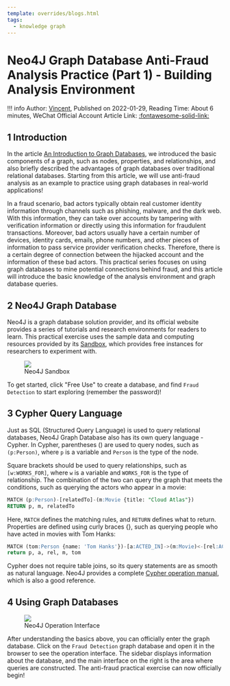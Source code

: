 ```yaml
---
template: overrides/blogs.html
tags:
  - knowledge graph
---
```


# Neo4J Graph Database Anti-Fraud Analysis Practice (Part 1) - Building Analysis Environment

!!! info
    Author: [Vincent](https://github.com/Realvincentyuan), Published on 2022-01-29, Reading Time: About 6 minutes, WeChat Official Account Article Link: [:fontawesome-solid-link:](https://mp.weixin.qq.com/s?__biz=MzI4Mjk3NzgxOQ==&mid=2247485213&idx=1&sn=ed9051c887847bcf35ef6e21af6005f4&chksm=eb90f469dce77d7fa1325810d537e183c65eef7067f20219eee02d6f3667d14554832103986d&token=771475859&lang=zh_CN#rd)

## 1 Introduction

In the article [An Introduction to Graph Databases](https://mp.weixin.qq.com/s?__biz=MzI4Mjk3NzgxOQ==&mid=2247485112&idx=1&sn=efd4f9b472a3d58378407bb6fad46a2f&chksm=eb90f5ccdce77cda0285d53331834a787364d4458a3588173c9fe8ef6953499362bd64f7c918&token=1650861834&lang=zh_CN#rd), we introduced the basic components of a graph, such as nodes, properties, and relationships, and also briefly described the advantages of graph databases over traditional relational databases. Starting from this article, we will use anti-fraud analysis as an example to practice using graph databases in real-world applications!

In a fraud scenario, bad actors typically obtain real customer identity information through channels such as phishing, malware, and the dark web. With this information, they can take over accounts by tampering with verification information or directly using this information for fraudulent transactions. Moreover, bad actors usually have a certain number of devices, identity cards, emails, phone numbers, and other pieces of information to pass service provider verification checks. Therefore, there is a certain degree of connection between the hijacked account and the information of these bad actors. This practical series focuses on using graph databases to mine potential connections behind fraud, and this article will introduce the basic knowledge of the analysis environment and graph database queries.

## 2 Neo4J Graph Database

Neo4J is a graph database solution provider, and its official website provides a series of tutorials and research environments for readers to learn. This practical exercise uses the sample data and computing resources provided by its [Sandbox](https://sandbox.neo4j.com/ 'Neo4J Sandbox'), which provides free instances for researchers to experiment with.

<figure>
  <img src="https://cdn.jsdelivr.net/gh/BulletTech2021/Pics/img/1_V/Neo4J_Sandbox.png"  />
  <figcaption>Neo4J Sandbox</figcaption>
</figure>

To get started, click "Free Use" to create a database, and find `Fraud Detection` to start exploring (remember the password)!

## 3 Cypher Query Language

Just as SQL (Structured Query Language) is used to query relational databases, Neo4J Graph Database also has its own query language - Cypher. In Cypher, parentheses () are used to query nodes, such as `(p:Person)`, where `p` is a variable and `Person` is the type of the node.

Square brackets should be used to query relationships, such as `[w:WORKS_FOR]`, where `w` is a variable and `WORKS_FOR` is the type of relationship. The combination of the two can query the graph that meets the conditions, such as querying the actors who appear in a movie:

```sql
MATCH (p:Person)-[relatedTo]-(m:Movie {title: "Cloud Atlas"})
RETURN p, m, relatedTo
```

Here, `MATCH` defines the matching rules, and `RETURN` defines what to return. Properties are defined using curly braces {}, such as querying people who have acted in movies with Tom Hanks:

```sql
MATCH (tom:Person {name: 'Tom Hanks'})-[a:ACTED_IN]->(m:Movie)<-[rel:ACTED_IN]-(p:Person)
return p, a, rel, m, tom
```

Cypher does not require table joins, so its query statements are as smooth as natural language. Neo4J provides a complete [Cypher operation manual](https://neo4j.com/docs/cypher-manual/4.2/), which is also a good reference.

## 4 Using Graph Databases


<figure>
  <img src="https://cdn.jsdelivr.net/gh/BulletTech2021/Pics/img/1_V/Fraud操作界面.png"  />
  <figcaption>Neo4J Operation Interface</figcaption>
</figure>


After understanding the basics above, you can officially enter the graph database. Click on the `Fraud Detection` graph database and open it in the browser to see the operation interface. The sidebar displays information about the database, and the main interface on the right is the area where queries are constructed. The anti-fraud practical exercise can now officially begin!